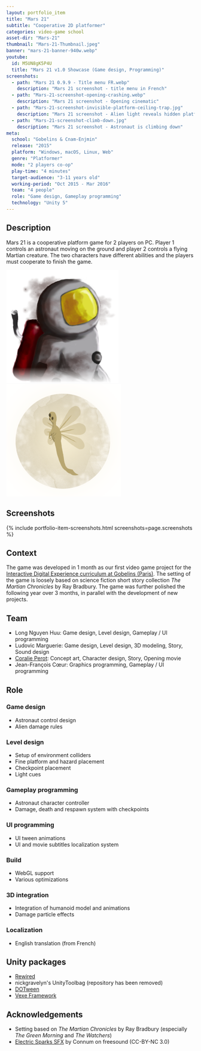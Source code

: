 ```yaml
---
layout: portfolio_item
title: "Mars 21"
subtitle: "Cooperative 2D platformer"
categories: video-game school
asset-dir: "Mars-21"
thumbnail: "Mars-21-Thumbnail.jpeg"
banner: "mars-21-banner-940w.webp"
youtube:
  id: M5UN8gK5P4U
  title: "Mars 21 v1.0 Showcase (Game design, Programming)"
screenshots:
  - path: "Mars 21 0.9.9 - Title menu FR.webp"
    description: "Mars 21 screenshot - title menu in French"
  - path: "Mars-21-screenshot-opening-crashing.webp"
    description: "Mars 21 screenshot - Opening cinematic"
  - path: "Mars-21-screenshot-invisible-platform-ceiling-trap.jpg"
    description: "Mars 21 screenshot - Alien light reveals hidden platform in green"
  - path: "Mars-21-screenshot-climb-down.jpg"
    description: "Mars 21 screenshot - Astronaut is climbing down"
meta:
  school: "Gobelins & Cnam-Enjmin"
  release: "2015"
  platform: "Windows, macOS, Linux, Web"
  genre: "Platformer"
  mode: "2 players co-op"
  play-time: "4 minutes"
  target-audience: "3-11 years old"
  working-period: "Oct 2015 - Mar 2016"
  team: "4 people"
  role: "Game design, Gameplay programming"
  technology: "Unity 5"
---
```


## Description

Mars 21 is a cooperative platform game for 2 players on PC. Player 1 controls an astronaut moving on the ground and player 2 controls a flying Martian creature. The two characters have different abilities and the players must cooperate to finish the game.

<div class="item-grid">
    <img src="/assets/pictures/portfolio/Mars-21/astronaut-bust-300h.webp" alt="Astronaut bust">
    <img src="/assets/pictures/portfolio/Mars-21/alien-halo-300h.webp" alt="Alien with halo">
</div>

## Screenshots

{% include portfolio-item-screenshots.html screenshots=page.screenshots %}

## Context

The game was developed in 1 month as our first video game project for the [Interactive Digital Experience curriculum at Gobelins (Paris)](https://www.gobelins.fr/jeu-video/formations/jv60-mastere-specialise-designer-experience-interactive-ludique). The setting of the game is loosely based on science fiction short story collection *The Martian Chronicles* by Ray Bradbury. The game was further polished the following year over 3 months, in parallel with the development of new projects.

## Team

- Long Nguyen Huu: Game design, Level design, Gameplay / UI programming
- Ludovic Marguerie: Game design, Level design, 3D modeling, Story, Sound design
- [Coralie Perot](https://coralieperot.wordpress.com/): Concept art, Character design, Story, Opening movie
- Jean-François Cœur: Graphics programming, Gameplay / UI programming

## Role

### Game design

- Astronaut control design
- Alien damage rules

### Level design

- Setup of environment colliders
- Fine platform and hazard placement
- Checkpoint placement
- Light cues

### Gameplay programming

- Astronaut character controller
- Damage, death and respawn system with checkpoints

### UI programming

- UI tween animations
- UI and movie subtitles localization system

### Build

- WebGL support
- Various optimizations

### 3D integration

- Integration of humanoid model and animations
- Damage particle effects

### Localization

- English translation (from French)

## Unity packages

- [Rewired](https://assetstore.unity.com/packages/tools/utilities/rewired-21676)
- nickgravelyn's UnityToolbag (repository has been removed)
- [DOTween](http://dotween.demigiant.com/)
- [Vexe Framework](https://github.com/vexe/VFW)

## Acknowledgements

- Setting based on *The Martian Chronicles* by Ray Bradbury (especially *The Green Morning* and *The Watchers*)
- [Electric Sparks SFX](https://freesound.org/people/Connum/sounds/11709/) by Connum on freesound (CC-BY-NC 3.0)